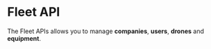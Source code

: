 # Fleet API

The Fleet APIs allows you to manage **companies**, **users**, **drones** and **equipment**.
